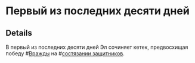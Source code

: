 # Первый из последних десяти дней

## Details
В первый из последних десяти дней Эл сочиняет кетек, предвосхищая победу #[Вражды](characters/odium) на #[состязании защитников](events/contest-of-champions).
